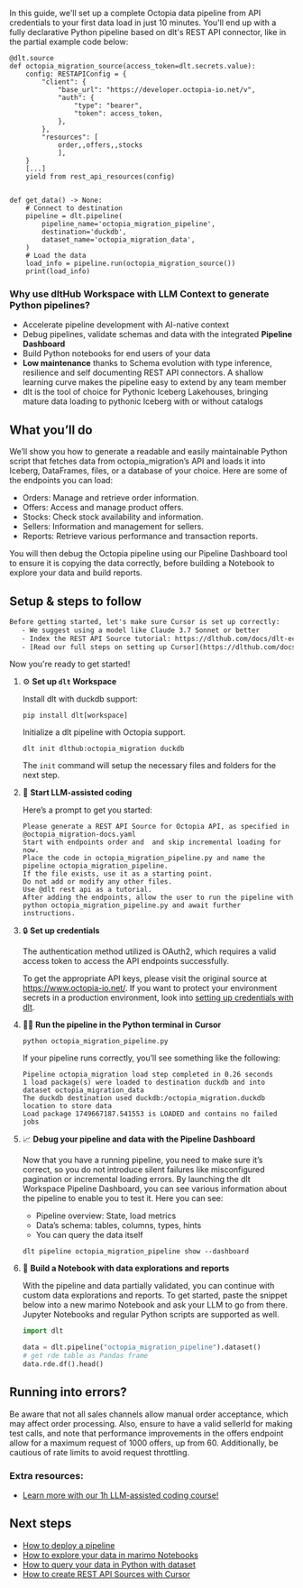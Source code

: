 In this guide, we'll set up a complete Octopia data pipeline from API credentials to your first data load in just 10 minutes. You'll end up with a fully declarative Python pipeline based on dlt's REST API connector, like in the partial example code below:

```python-outcome
@dlt.source
def octopia_migration_source(access_token=dlt.secrets.value):
    config: RESTAPIConfig = {
        "client": {
            "base_url": "https://developer.octopia-io.net/v",
            "auth": {
                "type": "bearer",
                "token": access_token,
            },
        },
        "resources": [
            order,,offers,,stocks
            ],
    }
    [...]
    yield from rest_api_resources(config)


def get_data() -> None:
    # Connect to destination
    pipeline = dlt.pipeline(
        pipeline_name='octopia_migration_pipeline',
        destination='duckdb',
        dataset_name='octopia_migration_data', 
    )
    # Load the data
    load_info = pipeline.run(octopia_migration_source())
    print(load_info) 
```

### Why use dltHub Workspace with LLM Context to generate Python pipelines?

- Accelerate pipeline development with AI-native context
- Debug pipelines, validate schemas and data with the integrated **Pipeline Dashboard**
- Build Python notebooks for end users of your data
- **Low maintenance** thanks to Schema evolution with type inference, resilience and self documenting REST API connectors. A shallow learning curve makes the pipeline easy to extend by any team member
- dlt is the tool of choice for Pythonic Iceberg Lakehouses, bringing mature data loading to pythonic Iceberg with or without catalogs

## What you’ll do

We’ll show you how to generate a readable and easily maintainable Python script that fetches data from octopia_migration’s API and loads it into Iceberg, DataFrames, files, or a database of your choice. Here are some of the endpoints you can load:

- Orders: Manage and retrieve order information.
- Offers: Access and manage product offers.
- Stocks: Check stock availability and information.
- Sellers: Information and management for sellers.
- Reports: Retrieve various performance and transaction reports.

You will then debug the Octopia pipeline using our Pipeline Dashboard tool to ensure it is copying the data correctly, before building a Notebook to explore your data and build reports.

## Setup & steps to follow

```default
Before getting started, let's make sure Cursor is set up correctly:
   - We suggest using a model like Claude 3.7 Sonnet or better
   - Index the REST API Source tutorial: https://dlthub.com/docs/dlt-ecosystem/verified-sources/rest_api/ and add it to context as **@dlt rest api**
   - [Read our full steps on setting up Cursor](https://dlthub.com/docs/dlt-ecosystem/llm-tooling/cursor-restapi#23-configuring-cursor-with-documentation)
```

Now you're ready to get started!

1. ⚙️ **Set up `dlt` Workspace**
    
    Install dlt with duckdb support:
    ```shell
    pip install dlt[workspace]
    ```

    Initialize a dlt pipeline with Octopia support.
    ```shell
    dlt init dlthub:octopia_migration duckdb
    ```

    The `init` command will setup the necessary files and folders for the next step.
    
2. 🤠 **Start LLM-assisted coding**
    
    Here’s a prompt to get you started:
    
    ```prompt
    Please generate a REST API Source for Octopia API, as specified in @octopia_migration-docs.yaml 
    Start with endpoints order and  and skip incremental loading for now. 
    Place the code in octopia_migration_pipeline.py and name the pipeline octopia_migration_pipeline. 
    If the file exists, use it as a starting point. 
    Do not add or modify any other files. 
    Use @dlt rest api as a tutorial. 
    After adding the endpoints, allow the user to run the pipeline with python octopia_migration_pipeline.py and await further instructions.
    ```

    
3. 🔒 **Set up credentials** 
    
    The authentication method utilized is OAuth2, which requires a valid access token to access the API endpoints successfully.
    
    To get the appropriate API keys, please visit the original source at https://www.octopia-io.net/.
    If you want to protect your environment secrets in a production environment, look into [setting up credentials with dlt](https://dlthub.com/docs/walkthroughs/add_credentials).
    
4. 🏃‍♀️ **Run the pipeline in the Python terminal in Cursor**
    
    ```shell
    python octopia_migration_pipeline.py
    ```
    
    If your pipeline runs correctly, you’ll see something like the following:
    
    ```shell
    Pipeline octopia_migration load step completed in 0.26 seconds
    1 load package(s) were loaded to destination duckdb and into dataset octopia_migration_data
    The duckdb destination used duckdb:/octopia_migration.duckdb location to store data
    Load package 1749667187.541553 is LOADED and contains no failed jobs
    ```
    
5. 📈 **Debug your pipeline and data with the Pipeline Dashboard**

    Now that you have a running pipeline, you need to make sure it’s correct, so you do not introduce silent failures like misconfigured pagination or incremental loading errors. By launching the dlt Workspace Pipeline Dashboard, you can see various information about the pipeline to enable you to test it. Here you can see:
    - Pipeline overview: State, load metrics
    - Data’s schema: tables, columns, types, hints
    - You can query the data itself
    
    ```shell
    dlt pipeline octopia_migration_pipeline show --dashboard
    ```
    
6. 🐍 **Build a Notebook with data explorations and reports**

    With the pipeline and data partially validated, you can continue with custom data explorations and reports. To get started, paste the snippet below into a new marimo Notebook and ask your LLM to go from there. Jupyter Notebooks and regular Python scripts are supported as well.

    
    ```python
    import dlt

   data = dlt.pipeline("octopia_migration_pipeline").dataset()
   # get rde table as Pandas frame
   data.rde.df().head()
    ```

## Running into errors?

Be aware that not all sales channels allow manual order acceptance, which may affect order processing. Also, ensure to have a valid sellerId for making test calls, and note that performance improvements in the offers endpoint allow for a maximum request of 1000 offers, up from 60. Additionally, be cautious of rate limits to avoid request throttling.

### Extra resources:

- [Learn more with our 1h LLM-assisted coding course!](https://www.youtube.com/watch?v=GGid70rnJuM)

## Next steps

- [How to deploy a pipeline](https://dlthub.com/docs/walkthroughs/deploy-a-pipeline)
- [How to explore your data in marimo Notebooks](https://dlthub.com/docs/general-usage/dataset-access/marimo)
- [How to query your data in Python with dataset](https://dlthub.com/docs/general-usage/dataset-access/dataset)
- [How to create REST API Sources with Cursor](https://dlthub.com/docs/dlt-ecosystem/llm-tooling/cursor-restapi)